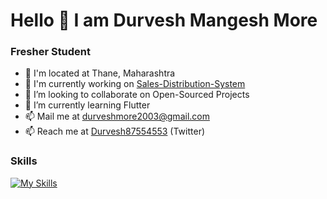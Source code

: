 # Hello 👋 I am Durvesh Mangesh More
### Fresher Student

- 📍 I'm located at Thane, Maharashtra
- 🔭 I'm currently working on [Sales-Distribution-System](https://github.com/DurveshMore8/Sales-Management-System)
- 👯 I’m looking to collaborate on Open-Sourced Projects
- 🌱 I’m currently learning Flutter
- 📫 Mail me at [durveshmore2003@gmail.com](mailto:durveshmore2003@gmail.com) 
- 📫 Reach me at [Durvesh87554553](https://twitter.com/Durvesh87554553) (Twitter)

### Skills
[![My Skills](https://skills.thijs.gg/icons?i=flutter,dart,java,mongo,c,cpp&theme=light)](https://skills.thijs.gg)
<!--
**DurveshMore8/DurveshMore8** is a ✨ _special_ ✨ repository because its `README.md` (this file) appears on your GitHub profile.

Here are some ideas to get you started:

- 🔭 I’m currently working on ...
- 🌱 I’m currently learning ...
- 👯 I’m looking to collaborate on ...
- 🤔 I’m looking for help with ...
- 💬 Ask me about ...
- 📫 How to reach me: ...
- 😄 Pronouns: ...
- ⚡ Fun fact: ...
-->
